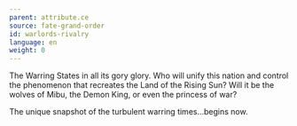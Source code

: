 ```yaml
---
parent: attribute.ce
source: fate-grand-order
id: warlords-rivalry
language: en
weight: 0
---
```


The Warring States in all its gory glory. Who will unify this nation and control the phenomenon that recreates the Land of the Rising Sun? Will it be the wolves of Mibu, the Demon King, or even the princess of war?

The unique snapshot of the turbulent warring times…begins now. 
